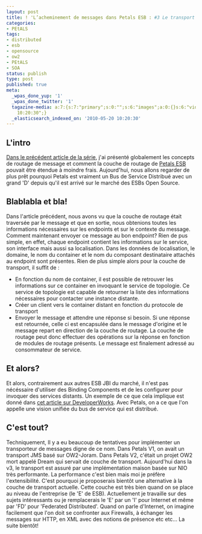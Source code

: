 ```yaml
---
layout: post
title: ! 'L’acheminement de messages dans Petals ESB : #3 Le transport'
categories:
- PEtALS
tags:
- distributed
- esb
- opensource
- ow2
- PEtALS
- SOA
status: publish
type: post
published: true
meta:
  _wpas_done_yup: '1'
  _wpas_done_twitter: '1'
  tagazine-media: a:7:{s:7:"primary";s:0:"";s:6:"images";a:0:{}s:6:"videos";a:0:{}s:11:"image_count";s:1:"0";s:6:"author";s:7:"3303881";s:7:"blog_id";s:7:"3069558";s:9:"mod_stamp";s:19:"2010-05-20
    10:20:30";}
  _elasticsearch_indexed_on: '2010-05-20 10:20:30'
---
```

<h2>L'intro</h2>
<a href="http://chamerling.wordpress.com/2010/04/06/l’acheminement-de-messages-dans-petals-esb-2-le-routage/">Dans le précédent article de la série</a>, j'ai présenté globalement les concepts de routage de message et comment la couche de routage de <a href="http://petals.ow2.org">Petals ESB</a> pouvait être étendue à moindre frais. Aujourd'hui, nous allons regarder de plus prêt pourquoi Petals est vraiment un Bus de Service Distribué avec un grand 'D' depuis qu'il est arrivé sur le marché des ESBs Open Source.
<h2>Blablabla et bla!</h2>
Dans l'article précédent, nous avons vu que la couche de routage était traversée par le message et que en sortie, nous obtenions toutes les informations nécessaires sur les endpoints et sur le contexte du message. Comment maintenant envoyer ce message au bon endpoint? Rien de pus simple, en effet, chaque endpoint contient les informations sur le service, son interface mais aussi sa localisation. Dans les données de localisation, le domaine, le nom du container et le nom du composant destinataire attachés au endpoint sont présentes. Rien de plus simple alors pour la couche de transport, il suffit de :
<ul>
	<li>En fonction du nom de container, il est possible de retrouver les informations sur ce container en invoquant le service de topologie. Ce service de topologie est capable de retourner la liste des informations nécessaires pour contacter une instance distante.</li>
	<li>Créer un client vers le container distant en fonction du protocole de transport</li>
	<li>Envoyer le message et attendre une réponse si besoin. Si une réponse est retournée, celle ci est encapsulée dans le message d'origine et le message repart en direction de la couche de routage. La couche de routage peut donc effectuer des opérations sur la réponse en fonction de modules de routage présents. Le message est finalement adressé au consommateur de service.</li>
</ul>
<h2>Et alors?</h2>
Et alors, contrairement aux autres ESB JBI du marché, il n'est pas nécéssaire d'utiliser des Binding Components et de les configurer pour invoquer des services distants. Un exemple de ce que cela implique est donné dans <a href="http://www.ibm.com/developerworks/java/library/j-hsb1/index.html?ca=drs-#fig7">cet article sur DeveloperWorks</a>. Avec Petals, on a ce que l'on appelle une vision unifiée du bus de service qui est distribué.
<h2>C'est tout?</h2>
Techniquement, Il y a eu beaucoup de tentatives pour implémenter un transporteur de messages digne de ce nom. Dans Petals V1, on avait un transport JMS basé sur OW2-Joram. Dans Petals V2, c'était un projet OW2 mort appelé Dream qui servait de couche de transport. Aujourd'hui dans la v3, le transport est assuré par une implémentation maison basée sur NIO très performante.
La performance c'est bien mais moi je préfère l'extensibilité. C'est pourquoi je proposerais bientôt une alternative à la couche de transport actuelle. Cette couche est très bien quand on se place au niveau de l'entreprise (le 'E' de ESB). Actuellement je travaille sur des sujets intéressants ou je remplacerais le 'E' par un 'I' pour Internet et même par 'FD' pour 'Federated Distributed'. Quand on parle d'Internet, on imagine facilement que l'on doit se confronter aux Firewalls, à échanger les messages sur HTTP, en XML avec des notions de présence etc etc... La suite bientôt!

